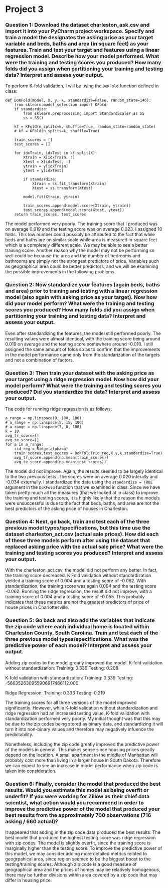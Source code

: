 # Project 3

### Question 1: Download the dataset charleston_ask.csv and import it into your PyCharm project workspace. Specify and train a model the designates the asking price as your target variable and beds, baths and area (in square feet) as your features. Train and test your target and features using a linear regression model. Describe how your model performed. What were the training and testing scores you produced? How many folds did you assign when partitioning your training and testing data? Interpret and assess your output.

To perform K-fold validation, I will be using the `DoKFold` function defined in class: 
```
def DoKFold(model, X, y, k, standardize=False, random_state=146):
    from sklearn.model_selection import KFold
    if standardize:
        from sklearn.preprocessing import StandardScaler as SS
        ss = SS()

    kf = KFold(n_splits=k, shuffle=True, random_state=random_state)
    # kf = KFold(n_splits=k, shuffle=True)

    train_scores = []
    test_scores = []

    for idxTrain, idxTest in kf.split(X):
        Xtrain = X[idxTrain, :]
        Xtest = X[idxTest, :]
        ytrain = y[idxTrain]
        ytest = y[idxTest]

        if standardize:
            Xtrain = ss.fit_transform(Xtrain)
            Xtest = ss.transform(Xtest)

        model.fit(Xtrain, ytrain)

        train_scores.append(model.score(Xtrain, ytrain))
        test_scores.append(model.score(Xtest, ytest))
    return train_scores, test_scores
```
The model performed very poorly. The training score that I produced was on average 0.019 and the testing score was on average 0.023. I assigned 10 folds. This low number could possibly be attributed to the fact that while beds and baths are on similar scale while area is measured in square feet which is a completely different scale. We may be able to see a better training score. Another reason why the model may not be performing so well could be because the area and the number of bedrooms and bathrooms are simply not the strongest predictors of price. Variables such as geographical area could be better predictors, and we will be examining the possible improvements in the following problems. 

### Question 2: Now standardize your features (again beds, baths and area) prior to training and testing with a linear regression model (also again with asking price as your target). Now how did your model perform? What were the training and testing scores you produced? How many folds did you assign when partitioning your training and testing data? Interpret and assess your output.

Even after standardizing the features, the model still performed poorly. The resulting values were almost identical, with the training score being around 0.019 on average and the testing score somewhere around -0.010. I still assigned the same amount of folds so as to confirm that the improvements in the model performance came only from the standarization of the targets and not a combination of factors. 

### Question 3: Then train your dataset with the asking price as your target using a ridge regression model. Now how did your model perform? What were the training and testing scores you produced? Did you standardize the data? Interpret and assess your output.

The code for running ridge regression is as follows: 
```
a_range = np.linspace(0, 100, 100)
# a_range = np.linspace(5, 15, 100)
# a_range = np.linspace(7, 8, 100)
k = 10
avg_tr_score=[]
avg_te_score=[]
for a in a_range:
    rid_reg = Ridge(alpha=a)
    train_scores,test_scores = DoKFold(rid_reg,X,y,k,standardize=True)
    avg_tr_score.append(np.mean(train_scores))
    avg_te_score.append(np.mean(test_scores))
```

The model did not improve. Again, the results seemed to be largely identical to the two previous tests. The scores were on average 0.020 interally and -0.034 externally. I standardized the data using the `standardize = TRUE` argument in the `DoKFold` function that we examined in class. Since we have taken pretty much all the measures (that we looked at in class) to improve the training and testing scores, it is highly likely that the reason the models were unsuccessful is due to the fact that beds, baths, and area are not the best predictors of the asking price of houses in Charleston. 

### Question 4: Next, go back, train and test each of the three previous model types/specifications, but this time use the dataset charleston_act.csv (actual sale prices). How did each of these three models perform after using the dataset that replaced asking price with the actual sale price? What were the training and testing scores you produced? Interpret and assess your output.

With the charleston_act.csv, the model did not perform any better. In fact, the training score decreased. K Fold validation without standardization yielded a training score of 0.004 and a testing score of -0.062. With standardization, the training score was again 0.004 and the testing score -0.062. Running the ridge regression, the result did not improve, with a training score of 0.004 and a testing score of -0.055. This probably indicates that these metrics are not the greatest predictors of price of house prices in Charlottesville.  

### Question 5: Go back and also add the variables that indicate the zip code where each individual home is located within Charleston County, South Carolina. Train and test each of the three previous model types/specifications. What was the predictive power of each model? Interpret and assess your output.

Adding zip codes to the model greatly improved the model. 
K-fold validation without standardization:
Training: 0.339
Testing: 0.208

K-fold validation with standardization:
Training: 0.339
Testing: -566352630955906917466112.000

Ridge Regression:
Training: 0.333
Testing: 0.219

The training scores for all three versions of the model improved significantly. However, while K-fold validation without standardization and ridge regression had an increased testing value, K-fold validation with standardization performed very poorly. My initial thought was that this may be due to the zip codes being stored as binary data, and standardizing it will turn it into non-binary values and therefore may negatively infuence the predictability.  

Nonetheless, including the zip code greatly improved the predictive power of the models in general. This makes sense since housing prices greatly depend on the location. A small apartment in the middle of Manhattan will probably cost more than living in a larger house in South Dakota. Therefore we can expect to see an increase in model performance when zip code is taken into consideration.

### Question 6: Finally, consider the model that produced the best results. Would you estimate this model as being overfit or underfit? If you were working for Zillow as their chief data scientist, what action would you recommend in order to improve the predictive power of the model that produced your best results from the approximately 700 observations (716 asking / 660 actual)?

It appeared that adding in the zip code data produced the best results. The best model that produced the highest testing score was ridge regression with zip codes. The model is slightly overfit, since the training score is marginally higher than the testing score. To improve the predictive power of this model, we may consider adding more detailed metrics related to geogrpahical area, since region seemed to be the biggest boost to the testing/training scores. Although zip code is a good measure of geographical area and the prices of homes may be relatively homogenous, there may be further divisions within area covered by a zip code that may differ in housing price. 





